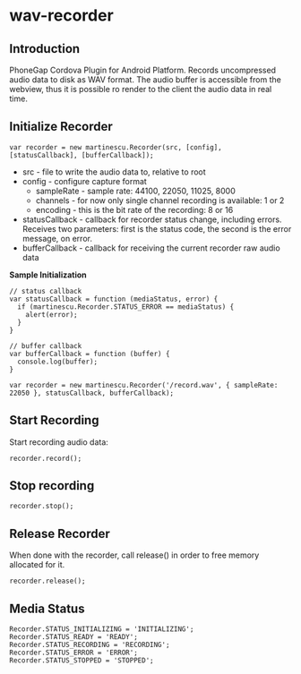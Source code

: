 wav-recorder
============

Introduction
------------

PhoneGap Cordova Plugin for Android Platform. Records uncompressed audio data to disk as WAV format. The audio buffer is accessible from the webview, thus it is possible ro render to the client the audio data in real time.

Initialize Recorder
-------------------

```
var recorder = new martinescu.Recorder(src, [config], [statusCallback], [bufferCallback]);
```
* src - file to write the audio data to, relative to root
* config - configure capture format
  * sampleRate - sample rate: 44100, 22050, 11025, 8000
  * channels - for now only single channel recording is available: 1 or 2
  * encoding - this is the bit rate of the recording: 8 or 16
* statusCallback - callback for recorder status change, including errors. Receives two parameters: first is the status code, the second is the error message, on error. 
* bufferCallback - callback for receiving the current recorder raw audio data
  
  
**Sample Initialization**
```
// status callback 
var statusCallback = function (mediaStatus, error) {
  if (martinescu.Recorder.STATUS_ERROR == mediaStatus) {
    alert(error);
  }
}

// buffer callback
var bufferCallback = function (buffer) {
  console.log(buffer);
}

var recorder = new martinescu.Recorder('/record.wav', { sampleRate: 22050 }, statusCallback, bufferCallback);
```

Start Recording
---------------
Start recording audio data:
```
recorder.record();
```

Stop recording
--------------
```
recorder.stop();
```

Release Recorder
----------------
When done with the recorder, call release() in order to free memory allocated for it.
```
recorder.release();
```

Media Status
------------

```
Recorder.STATUS_INITIALIZING = 'INITIALIZING';
Recorder.STATUS_READY = 'READY';
Recorder.STATUS_RECORDING = 'RECORDING';
Recorder.STATUS_ERROR = 'ERROR';
Recorder.STATUS_STOPPED = 'STOPPED';
```
